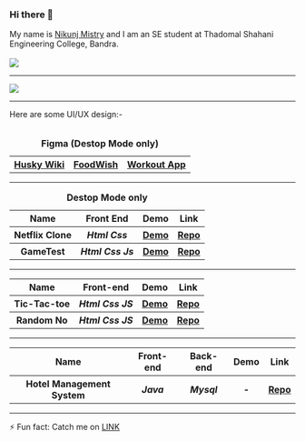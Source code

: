 ### Hi there 👋
My name is <a href="https://www.linkedin.com/in/nikunj-mistry-b03993223/">Nikunj Mistry</a> and I am an SE student at Thadomal Shahani Engineering College, Bandra.<br>
<br>
<img src="https://github-readme-stats.vercel.app/api?username=Nikunjmistry22&&show_icons=true&title_color=ffffff&icon_color=bb2acf&text_color=E8F9D3&bg_color=0A1731">
<hr>
<img src="https://github-readme-stats.vercel.app/api/top-langs/?username=Nikunjmistry22&&show_icons=true&title_color=ffffff&icon_color=bb2acf&text_color=E8F9D3&bg_color=0A1731">
<hr>
Here are some UI/UX design:- 
<br><br>
<table>
  <caption><b>Figma (Destop Mode only)</b></caption>
  <tr>
    <th> <a href="https://www.figma.com/proto/UrCBeA0VsY2DGk0hLYYfYd/Husky-Wiki?node-id=1%3A2&scaling=scale-down&page-id=0%3A1&starting-point-node-id=1%3A2&show-proto-sidebar=1" target="_blank" rel="noopener noreferrer">Husky Wiki</a></th>
    <th> <a href="https://www.figma.com/proto/o2amK7tmPTNBK9jDiJotUe/FoodWish?node-id=2%3A5&scaling=scale-down&page-id=0%3A1" target="_blank" rel="noopener noreferrer">FoodWish</a> </th>
    <th> <a href="https://www.figma.com/proto/Y3CDdBsRxNO4eKoOMpLlOI/Workout?node-id=111%3A15&scaling=scale-down&page-id=0%3A1" target="_blank" rel="noopener noreferrer">Workout App</a></th>
    
  </table>
<hr>
<table>
  <caption><b>Destop Mode only</b></caption>
  <tr>
    <th>Name</th>
    <th>Front End </th>
    <th>Demo</th>
    <th>Link</th>
  </tr>
  <tr>
    <th>Netflix Clone</th>
    <th><i>Html Css</i></th>
    <th> <a href="https://nikunjmistry22.github.io/Netflix-Clone/" target="_blank" rel="noopener noreferrer">Demo</a></th>
    <th> <a href="https://github.com/Nikunjmistry22/Netflix-Clone" target="_blank" rel="noopener noreferrer">Repo</a></th>
  </tr>
  <tr>
    <th>GameTest</th>
    <th><i>Html Css Js</i></th>
    <th> <a href="https://nikunjmistry22.github.io/GameTest/" target="_blank" rel="noopener noreferrer">Demo</a></th>
    <th> <a href="https://github.com/Nikunjmistry22/GameTest" target="_blank" rel="noopener noreferrer">Repo</a></th>
  </tr>
  
  </table>
<hr>
<table>
  <tr>
    <th>Name</th>
    <th>Front-end</th>
    <th>Demo</th>
    <th>Link</th>
  </tr>
  <tr>
    <th>Tic-Tac-toe</th>
    <th><i>Html Css JS</i></th>
    <th> <a href="https://nikunjmistry22.github.io/Tick-tac-toe/" target="_blank" rel="noopener noreferrer">Demo</a></th>
    <th> <a href="https://github.com/Nikunjmistry22/Tick-tac-toe" target="_blank" rel="noopener noreferrer">Repo</a></th>
  </tr>
   <tr>
    <th>Random No</th>
    <th><i>Html Css JS</i></th>
    <th> <a href="https://nikunjmistry22.github.io/Random_Genarator/" target="_blank" rel="noopener noreferrer">Demo</a></th>
    <th> <a href="https://github.com/Nikunjmistry22/Random_Genarator" target="_blank" rel="noopener noreferrer">Repo</a></th>
  </tr>
  </table>
  <hr>
  <table>
  <tr>
    <th>Name</th>
    <th>Front-end</th>
    <th>Back-end</th>
    <th>Demo</th>
    <th>Link</th>
  </tr>
  <tr>
    <th>Hotel Management System</th>
    <th><i>Java</i></th>
    <th><i>Mysql</i></th>
    <th>-</th>
    <th> <a href="https://github.com/Nikunjmistry22/mpr_java" target="_blank" rel="noopener noreferrer">Repo</a></th>
  </tr>
   
  </table>
  <hr>
⚡ Fun fact: Catch me on <a href="https://www.instagram.com/nikunjmistry1000/">LINK</a>
